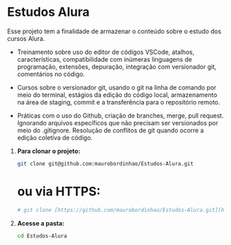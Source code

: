 
# Estudos Alura

Esse projeto tem a finalidade de armazenar o conteúdo sobre o estudo dos cursos Alura.

- Treinamento sobre uso do editor de códigos VSCode, atalhos, características, compatibilidade com inúmeras linguagens de programação, extensões, depuração, integração com versionador git, comentários no código.

- Cursos sobre o versionador git, usando o git na linha de comando por meio do terminal, estágios da edição do código local, armazenamento na área de staging, commit e a transferência para o repositório remoto.

- Práticas com o uso do Github, criação de branches, merge, pull request. Ignorando arquivos específicos que não precisam ser versionados por meio do .gitignore.
Resolução de conflitos de git quando ocorre a edição coletiva de código.

1.  **Para clonar o projeto:**
    ```bash
    git clone git@github.com:maurobordinhao/Estudos-Alura.git
    ```
    # ou via HTTPS:
    ```bash
    # git clone [https://github.com/maurobordinhao/Estudos-Alura.git](https://github.com/maurobordinhao/Estudos-Alura.git)
    ```
2.  **Acesse a pasta:**
    ```bash
    cd Estudos-Alura
    ```


